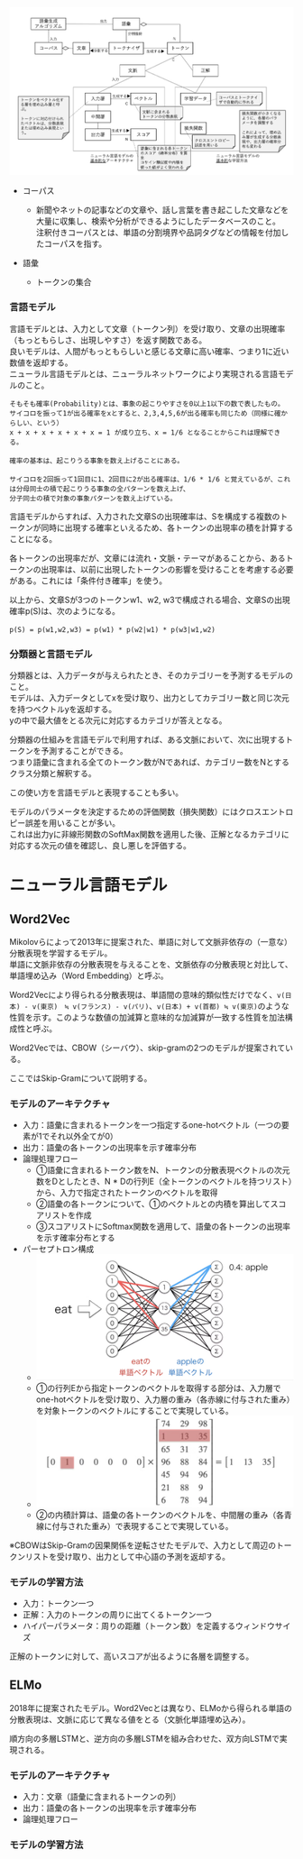 ![](/picture/自然言語処理1.png)

- コーパス
  - 新聞やネットの記事などの文章や、話し言葉を書き起こした文章などを大量に収集し、検索や分析ができるようにしたデータベースのこと。  
注釈付きコーパスとは、単語の分割境界や品詞タグなどの情報を付加したコーパスを指す。

- 語彙
  - トークンの集合

### 言語モデル
言語モデルとは、入力として文章（トークン列）を受け取り、文章の出現確率（もっともらしさ、出現しやすさ）を返す関数である。  
良いモデルは、人間がもっともらしいと感じる文章に高い確率、つまり1に近い数値を返却する。  
ニューラル言語モデルとは、ニューラルネットワークにより実現される言語モデルのこと。  

```
そもそも確率(Probability)とは、事象の起こりやすさを0以上1以下の数で表したもの。  
サイコロを振って1が出る確率をxとすると、2,3,4,5,6が出る確率も同じため（同様に確からしい、という）  
x + x + x + x + x + x = 1 が成り立ち、x = 1/6 となることからこれは理解できる。

確率の基本は、起こりうる事象を数え上げることにある。

サイコロを2回振って1回目に1、2回目に2が出る確率は、1/6 * 1/6 と覚えているが、これは分母同士の積で起こりうる事象の全パターンを数え上げ、
分子同士の積で対象の事象パターンを数え上げている。
```

言語モデルからすれば、入力された文章Sの出現確率は、Sを構成する複数のトークンが同時に出現する確率といえるため、各トークンの出現率の積を計算することになる。

各トークンの出現率だが、文章には流れ・文脈・テーマがあることから、あるトークンの出現率は、以前に出現したトークンの影響を受けることを考慮する必要がある。これには「条件付き確率」を使う。

以上から、文章Sが3つのトークンw1、w2, w3で構成される場合、文章Sの出現確率p(S)は、次のようになる。

`p(S) = p(w1,w2,w3) = p(w1) * p(w2|w1) * p(w3|w1,w2)`


### 分類器と言語モデル
分類器とは、入力データが与えられたとき、そのカテゴリーを予測するモデルのこと。  
モデルは、入力データとしてxを受け取り、出力としてカテゴリー数と同じ次元を持つベクトルyを返却する。  
yの中で最大値をとる次元に対応するカテゴリが答えとなる。

分類器の仕組みを言語モデルで利用すれば、ある文脈において、次に出現するトークンを予測することができる。  
つまり語彙に含まれる全てのトークン数がNであれば、カテゴリー数をNとするクラス分類と解釈する。

この使い方を言語モデルと表現することも多い。

モデルのパラメータを決定するための評価関数（損失関数）にはクロスエントロピー誤差を用いることが多い。  
これは出力yに非線形関数のSoftMax関数を適用した後、正解となるカテゴリに対応する次元の値を確認し、良し悪しを評価する。


# ニューラル言語モデル

## Word2Vec
Mikolovらによって2013年に提案された、単語に対して文脈非依存の（一意な）分散表現を学習するモデル。  
単語に文脈非依存の分散表現を与えることを、文脈依存の分散表現と対比して、単語埋め込み（Word Embedding）と呼ぶ。　　

Word2Vecにより得られる分散表現は、単語間の意味的類似性だけでなく、`v(日本) - v(東京)　≒ v(フランス) - v(パリ)`、`v(日本) + v(首都) ≒ v(東京)`のような性質を示す。このような数値の加減算と意味的な加減算が一致する性質を加法構成性と呼ぶ。

Word2Vecでは、CBOW（シーバウ）、skip-gramの2つのモデルが提案されている。

ここではSkip-Gramについて説明する。

### モデルのアーキテクチャ
- 入力：語彙に含まれるトークンを一つ指定するone-hotベクトル（一つの要素が1でそれ以外全てが0）
- 出力：語彙の各トークンの出現率を示す確率分布
- 論理処理フロー
  - ①語彙に含まれるトークン数をN、トークンの分散表現ベクトルの次元数をDとしたとき、N * Dの行列E（全トークンのベクトルを持つリスト）から、入力で指定されたトークンのベクトルを取得
  - ②語彙の各トークンについて、①のベクトルとの内積を算出してスコアリストを作成
  - ③スコアリストにSoftmax関数を適用して、語彙の各トークンの出現率を示す確率分布とする
- パーセプトロン構成
  - ![](/picture/自然言語処理2.png)
  - ①の行列Eから指定トークンのベクトルを取得する部分は、入力層でone-hotベクトルを受け取り、入力層の重み（各赤線に付与された重み）を対象トークンのベクトルにすることで実現している。
  - ![](/picture/自然言語処理3.png)
  - ②の内積計算は、語彙の各トークンのベクトルを、中間層の重み（各青線に付与された重み）で表現することで実現している。

※CBOWはSkip-Gramの因果関係を逆転させたモデルで、入力として周辺のトークンリストを受け取り、出力として中心語の予測を返却する。

### モデルの学習方法
- 入力：トークン一つ
- 正解：入力のトークンの周りに出てくるトークン一つ
- ハイパーパラメータ：周りの距離（トークン数）を定義するウィンドウサイズ

正解のトークンに対して、高いスコアが出るように各層を調整する。

## ELMo
2018年に提案されたモデル。Word2Vecとは異なり、ELMoから得られる単語の分散表現は、文脈に応じて異なる値をとる（文脈化単語埋め込み）。

順方向の多層LSTMと、逆方向の多層LSTMを組み合わせた、双方向LSTMで実現される。

### モデルのアーキテクチャ
- 入力：文章（語彙に含まれるトークンの列）
- 出力：語彙の各トークンの出現率を示す確率分布
- 論理処理フロー

### モデルの学習方法

